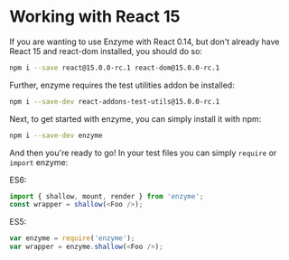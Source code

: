 # Working with React 15

If you are wanting to use Enzyme with React 0.14, but don't already have React 15 and react-dom
installed, you should do so:

```bash
npm i --save react@15.0.0-rc.1 react-dom@15.0.0-rc.1
```

Further, enzyme requires the test utilities addon be installed:

```bash
npm i --save-dev react-addons-test-utils@15.0.0-rc.1
```

Next, to get started with enzyme, you can simply install it with npm:

```bash
npm i --save-dev enzyme
```

And then you're ready to go!  In your test files you can simply `require` or `import` enzyme:

ES6:
```js
import { shallow, mount, render } from 'enzyme';
const wrapper = shallow(<Foo />);
```

ES5:
```js
var enzyme = require('enzyme');
var wrapper = enzyme.shallow(<Foo />);
```
